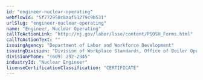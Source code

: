 ```yaml
---
id: "engineer-nuclear-operating"
webflowId: "5f772950c8aaf53279c9b531"
urlSlug: "engineer-nuclear-operating"
name: "Engineer, Nuclear Operating"
callToActionLink: "http://nj.gov/labor/lsse/content/PSOSH_Forms.html"
callToActionText: ""
issuingAgency: "Department of Labor and Workforce Development"
issuingDivision: "Division of Workplace Standards, Office of Boiler Operating Pressure Vessel Compliance"
divisionPhone: "(609) 292-2345"
industryId: "Nuclear Engineer"
licenseCertificationClassification: "CERTIFICATE"
---
```

